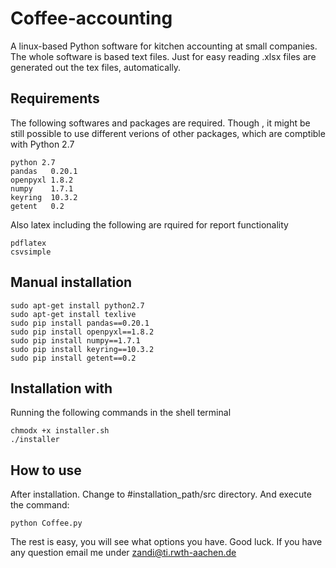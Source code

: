 # Coffee-accounting
A linux-based Python software for kitchen accounting at small companies.
The whole software is based text files. Just for easy reading .xlsx files are generated out the tex files, automatically.

## Requirements
The following softwares and packages are required. Though , it might be still possible to use different verions of other packages, which are comptible with Python 2.7

    python 2.7
    pandas   0.20.1
    openpyxl 1.8.2
    numpy    1.7.1
    keyring  10.3.2
    getent   0.2
 
Also latex including the following are rquired for report functionality

    pdflatex
    csvsimple
    
## Manual installation
    
    sudo apt-get install python2.7
    sudo apt-get install texlive
    sudo pip install pandas==0.20.1
    sudo pip install openpyxl==1.8.2
    sudo pip install numpy==1.7.1
    sudo pip install keyring==10.3.2
    sudo pip install getent==0.2
    
    
## Installation with 
Running the following commands in the shell terminal
    
    chmodx +x installer.sh
    ./installer
    
## How to use
After installation. Change to #installation_path/src directory. And execute the command:

    python Coffee.py

The rest is easy, you will see what options you have. Good luck. If you have any question email me under zandi@ti.rwth-aachen.de
    
